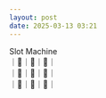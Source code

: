 ```yaml
---
layout: post
date: 2025-03-13 03:21
---
```


Slot Machine<br />
｜🍇｜🍇｜💎｜<br />
｜💎｜🍒｜🍇｜<br />
｜🍇｜🤡｜🤡｜<br />

